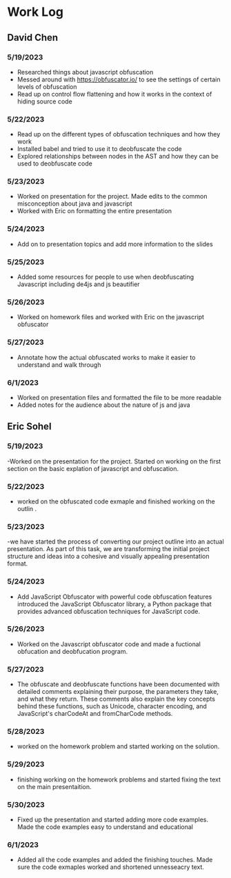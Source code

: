 # Work Log

## David Chen

### 5/19/2023

- Researched things about javascript obfuscation
- Messed around with https://obfuscator.io/ to see the settings of certain levels of obfuscation
- Read up on control flow flattening and how it works in the context of hiding source code

### 5/22/2023

- Read up on the different types of obfuscation techniques and how they work
- Installed babel and tried to use it to deobfuscate the code
- Explored relationships between nodes in the AST and how they can be used to deobfuscate code

### 5/23/2023

- Worked on presentation for the project. Made edits to the common misconception about java and javascript
- Worked with Eric on formatting the entire presentation

### 5/24/2023

- Add on to presentation topics and add more information to the slides

### 5/25/2023

- Added some resources for people to use when deobfuscating Javascript including de4js and js beautifier

### 5/26/2023

- Worked on homework files and worked with Eric on the javascript obfuscator

### 5/27/2023

- Annotate how the actual obfuscated works to make it easier to understand and walk through

### 6/1/2023

- Worked on presentation files and formatted the file to be more readable
- Added notes for the audience about the nature of js and java

## Eric Sohel

### 5/19/2023

-Worked on the presentation for the project. Started on working on the first section on the basic explation of javascript and obfuscation.

### 5/22/2023

- worked on the obfuscated code exmaple and finished working on the outlin .

### 5/23/2023

-we have started the process of converting our project outline into an actual presentation. As part of this task, we are transforming the initial project structure and ideas into a cohesive and visually appealing presentation format.

### 5/24/2023

- Add JavaScript Obfuscator with powerful code obfuscation features
  introduced the JavaScript Obfuscator library, a Python package that provides advanced obfuscation techniques for JavaScript code.

### 5/26/2023

- Worked on the Javascript obfuscator code and made a fuctional obfucation and deobfucation program.

### 5/27/2023

- The obfuscate and deobfuscate functions have been documented with detailed comments explaining their purpose, the parameters they take, and what they return. These comments also explain the key concepts behind these functions, such as Unicode, character encoding, and JavaScript's charCodeAt and fromCharCode methods.

### 5/28/2023

- worked on the homework problem and started working on the solution.

### 5/29/2023

- finishing working on the homework problems and started fixing the text on the main presentaition.

### 5/30/2023

- Fixed up the presentation and started adding more code examples. Made the code examples easy to understand and educational

### 6/1/2023

- Added all the code examples and added the finishing touches. Made sure the code exmaples worked and shortened unnesseacry text.

